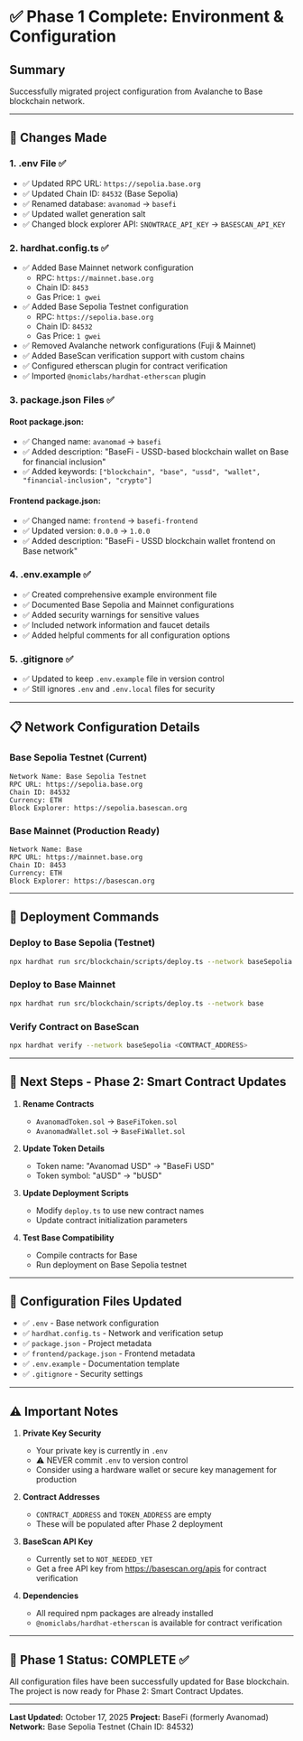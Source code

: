 # ✅ Phase 1 Complete: Environment & Configuration

## Summary
Successfully migrated project configuration from Avalanche to Base blockchain network.

---

## 🎯 Changes Made

### 1. **.env File** ✅
- ✅ Updated RPC URL: `https://sepolia.base.org`
- ✅ Updated Chain ID: `84532` (Base Sepolia)
- ✅ Renamed database: `avanomad` → `basefi`
- ✅ Updated wallet generation salt
- ✅ Changed block explorer API: `SNOWTRACE_API_KEY` → `BASESCAN_API_KEY`

### 2. **hardhat.config.ts** ✅
- ✅ Added Base Mainnet network configuration
  - RPC: `https://mainnet.base.org`
  - Chain ID: `8453`
  - Gas Price: `1 gwei`
- ✅ Added Base Sepolia Testnet configuration
  - RPC: `https://sepolia.base.org`
  - Chain ID: `84532`
  - Gas Price: `1 gwei`
- ✅ Removed Avalanche network configurations (Fuji & Mainnet)
- ✅ Added BaseScan verification support with custom chains
- ✅ Configured etherscan plugin for contract verification
- ✅ Imported `@nomiclabs/hardhat-etherscan` plugin

### 3. **package.json Files** ✅

#### Root package.json:
- ✅ Changed name: `avanomad` → `basefi`
- ✅ Added description: "BaseFi - USSD-based blockchain wallet on Base for financial inclusion"
- ✅ Added keywords: `["blockchain", "base", "ussd", "wallet", "financial-inclusion", "crypto"]`

#### Frontend package.json:
- ✅ Changed name: `frontend` → `basefi-frontend`
- ✅ Updated version: `0.0.0` → `1.0.0`
- ✅ Added description: "BaseFi - USSD blockchain wallet frontend on Base network"

### 4. **.env.example** ✅
- ✅ Created comprehensive example environment file
- ✅ Documented Base Sepolia and Mainnet configurations
- ✅ Added security warnings for sensitive values
- ✅ Included network information and faucet details
- ✅ Added helpful comments for all configuration options

### 5. **.gitignore** ✅
- ✅ Updated to keep `.env.example` file in version control
- ✅ Still ignores `.env` and `.env.local` files for security

---

## 📋 Network Configuration Details

### Base Sepolia Testnet (Current)
```
Network Name: Base Sepolia Testnet
RPC URL: https://sepolia.base.org
Chain ID: 84532
Currency: ETH
Block Explorer: https://sepolia.basescan.org
```

### Base Mainnet (Production Ready)
```
Network Name: Base
RPC URL: https://mainnet.base.org
Chain ID: 8453
Currency: ETH
Block Explorer: https://basescan.org
```

---

## 🔧 Deployment Commands

### Deploy to Base Sepolia (Testnet)
```bash
npx hardhat run src/blockchain/scripts/deploy.ts --network baseSepolia
```

### Deploy to Base Mainnet
```bash
npx hardhat run src/blockchain/scripts/deploy.ts --network base
```

### Verify Contract on BaseScan
```bash
npx hardhat verify --network baseSepolia <CONTRACT_ADDRESS>
```

---

## 🚀 Next Steps - Phase 2: Smart Contract Updates

1. **Rename Contracts**
   - `AvanomadToken.sol` → `BaseFiToken.sol`
   - `AvanomadWallet.sol` → `BaseFiWallet.sol`

2. **Update Token Details**
   - Token name: "Avanomad USD" → "BaseFi USD"
   - Token symbol: "aUSD" → "bUSD"

3. **Update Deployment Scripts**
   - Modify `deploy.ts` to use new contract names
   - Update contract initialization parameters

4. **Test Base Compatibility**
   - Compile contracts for Base
   - Run deployment on Base Sepolia testnet

---

## 📝 Configuration Files Updated

- ✅ `.env` - Base network configuration
- ✅ `hardhat.config.ts` - Network and verification setup
- ✅ `package.json` - Project metadata
- ✅ `frontend/package.json` - Frontend metadata
- ✅ `.env.example` - Documentation template
- ✅ `.gitignore` - Security settings

---

## ⚠️ Important Notes

1. **Private Key Security**
   - Your private key is currently in `.env`
   - ⚠️ NEVER commit `.env` to version control
   - Consider using a hardware wallet or secure key management for production

2. **Contract Addresses**
   - `CONTRACT_ADDRESS` and `TOKEN_ADDRESS` are empty
   - These will be populated after Phase 2 deployment

3. **BaseScan API Key**
   - Currently set to `NOT_NEEDED_YET`
   - Get a free API key from https://basescan.org/apis for contract verification

4. **Dependencies**
   - All required npm packages are already installed
   - `@nomiclabs/hardhat-etherscan` is available for contract verification

---

## 🎯 Phase 1 Status: **COMPLETE** ✅

All configuration files have been successfully updated for Base blockchain. The project is now ready for Phase 2: Smart Contract Updates.

---

**Last Updated:** October 17, 2025
**Project:** BaseFi (formerly Avanomad)
**Network:** Base Sepolia Testnet (Chain ID: 84532)
